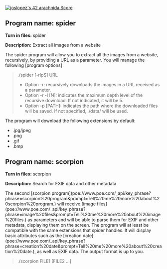 <a href="https://github.com/JaeSeoKim/badge42"><img src="https://badge42.vercel.app/api/v2/cl4qxms4g001609l49j835g66/project/3066422" alt="joslopez's 42 arachnida Score" /></a>
<h2>Program name: spider</h2> <p><strong>Turn in files:</strong> spider</p> <p></p> <p><strong>Description:</strong> Extract all images from a website</p> <p>The spider program will allow you to extract all the images from a website, recursively, by providing a URL as a parameter. You will manage the following [program options]</p> <blockquote> <p>./spider [-rlpS] URL</p> <ul> <li>Option -r: recursively downloads the images in a URL received as a parameter.</li> <li>Option -r -l [N]: indicates the maximum depth level of the recursive download. If not indicated, it will be 5.</li> <li>Option -p [PATH]: indicates the path where the downloaded files will be saved. If not specified, ./data/ will be used.</li> </ul> </blockquote> <p>The program will download the following extensions by default:</p> <ul> <li>.jpg/jpeg</li> <li>.png</li> <li>.gif</li> <li>.bmp</li> </ul>  <h2>Program name: scorpion</h2> <p><strong>Turn in files:</strong> scorpion</p> <p></p> <p><strong>Description:</strong> Search for EXIF data and other metadata</p> <p>The second [scorpion program](poe://www.poe.com/_api/key_phrase?phrase=scorpion%20program&prompt=Tell%20me%20more%20about%20scorpion%20program.) will receive [image files](poe://www.poe.com/_api/key_phrase?phrase=image%20files&prompt=Tell%20me%20more%20about%20image%20files.) as parameters and will be able to parse them for EXIF and other metadata, displaying them on the screen. The program will at least be compatible with the same extensions that spider handles. It will display basic attributes such as the [creation date](poe://www.poe.com/_api/key_phrase?phrase=creation%20date&prompt=Tell%20me%20more%20about%20creation%20date.), as well as EXIF data. The output format is up to you.</p> <blockquote> <p>./scorpion FILE1 [FILE2 ...]</p> </blockquote>
